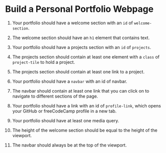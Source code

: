 # Build a Personal Portfolio Webpage

1. Your portfolio should have a welcome section with an `id` of `welcome-section`.

2. The welcome section should have an `h1` element that contains text.

3. Your portfolio should have a projects section with an `id` of `projects`.

4. The projects section should contain at least one element with a `class` of `project-tile` to hold a project.

5. The projects section should contain at least one link to a project.

6. Your portfolio should have a `navbar` with an id of navbar.

7. The navbar should contain at least one link that you can click on to navigate to different sections of the page.

8. Your portfolio should have a link with an id of `profile-link`, which opens your GitHub or freeCodeCamp profile in a new tab.

9. Your portfolio should have at least one media query.

10. The height of the welcome section should be equal to the height of the viewport.

11. The navbar should always be at the top of the viewport.
